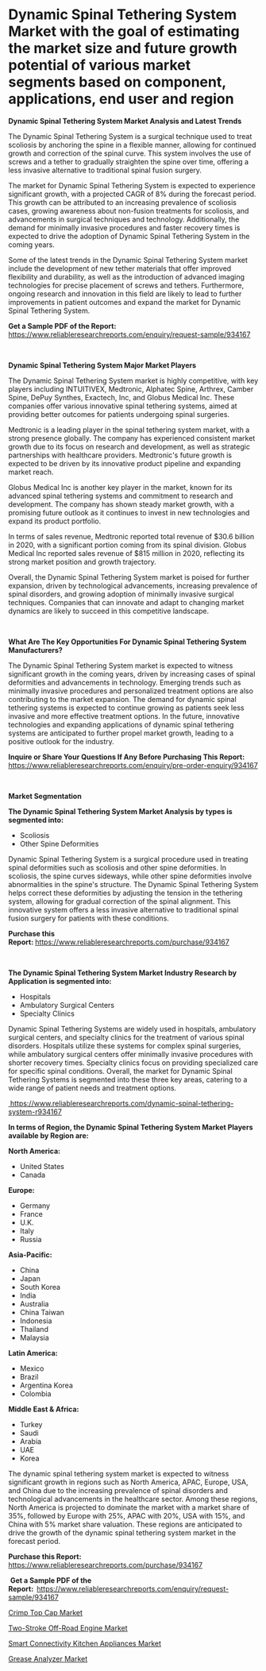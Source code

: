 <p><h1>Dynamic Spinal Tethering System Market with the goal of estimating the market size and future growth potential of various market segments based on component, applications, end user and region</h1></p><p><strong>Dynamic Spinal Tethering System Market Analysis and Latest Trends</strong></p>
<p><p>The Dynamic Spinal Tethering System is a surgical technique used to treat scoliosis by anchoring the spine in a flexible manner, allowing for continued growth and correction of the spinal curve. This system involves the use of screws and a tether to gradually straighten the spine over time, offering a less invasive alternative to traditional spinal fusion surgery.</p><p>The market for Dynamic Spinal Tethering System is expected to experience significant growth, with a projected CAGR of 8% during the forecast period. This growth can be attributed to an increasing prevalence of scoliosis cases, growing awareness about non-fusion treatments for scoliosis, and advancements in surgical techniques and technology. Additionally, the demand for minimally invasive procedures and faster recovery times is expected to drive the adoption of Dynamic Spinal Tethering System in the coming years.</p><p>Some of the latest trends in the Dynamic Spinal Tethering System market include the development of new tether materials that offer improved flexibility and durability, as well as the introduction of advanced imaging technologies for precise placement of screws and tethers. Furthermore, ongoing research and innovation in this field are likely to lead to further improvements in patient outcomes and expand the market for Dynamic Spinal Tethering System.</p></p>
<p><strong>Get a Sample PDF of the Report:&nbsp;</strong> <a href="https://www.reliableresearchreports.com/enquiry/request-sample/934167">https://www.reliableresearchreports.com/enquiry/request-sample/934167</a></p>
<p>&nbsp;</p>
<p><strong>Dynamic Spinal Tethering System Major Market Players</strong></p>
<p><p>The Dynamic Spinal Tethering System market is highly competitive, with key players including INTUITIVEX, Medtronic, Alphatec Spine, Arthrex, Camber Spine, DePuy Synthes, Exactech, Inc, and Globus Medical Inc. These companies offer various innovative spinal tethering systems, aimed at providing better outcomes for patients undergoing spinal surgeries.</p><p>Medtronic is a leading player in the spinal tethering system market, with a strong presence globally. The company has experienced consistent market growth due to its focus on research and development, as well as strategic partnerships with healthcare providers. Medtronic's future growth is expected to be driven by its innovative product pipeline and expanding market reach.</p><p>Globus Medical Inc is another key player in the market, known for its advanced spinal tethering systems and commitment to research and development. The company has shown steady market growth, with a promising future outlook as it continues to invest in new technologies and expand its product portfolio.</p><p>In terms of sales revenue, Medtronic reported total revenue of $30.6 billion in 2020, with a significant portion coming from its spinal division. Globus Medical Inc reported sales revenue of $815 million in 2020, reflecting its strong market position and growth trajectory.</p><p>Overall, the Dynamic Spinal Tethering System market is poised for further expansion, driven by technological advancements, increasing prevalence of spinal disorders, and growing adoption of minimally invasive surgical techniques. Companies that can innovate and adapt to changing market dynamics are likely to succeed in this competitive landscape.</p></p>
<p>&nbsp;</p>
<p><strong>What Are The Key Opportunities For Dynamic Spinal Tethering System Manufacturers?</strong></p>
<p><p>The Dynamic Spinal Tethering System market is expected to witness significant growth in the coming years, driven by increasing cases of spinal deformities and advancements in technology. Emerging trends such as minimally invasive procedures and personalized treatment options are also contributing to the market expansion. The demand for dynamic spinal tethering systems is expected to continue growing as patients seek less invasive and more effective treatment options. In the future, innovative technologies and expanding applications of dynamic spinal tethering systems are anticipated to further propel market growth, leading to a positive outlook for the industry.</p></p>
<p><strong>Inquire or Share Your Questions If Any Before Purchasing This Report:</strong> <a href="https://www.reliableresearchreports.com/enquiry/pre-order-enquiry/934167">https://www.reliableresearchreports.com/enquiry/pre-order-enquiry/934167</a></p>
<p>&nbsp;</p>
<p><strong>Market Segmentation</strong></p>
<p><strong>The Dynamic Spinal Tethering System Market Analysis by types is segmented into:</strong></p>
<p><ul><li>Scoliosis</li><li>Other Spine Deformities</li></ul></p>
<p><p>Dynamic Spinal Tethering System is a surgical procedure used in treating spinal deformities such as scoliosis and other spine deformities. In scoliosis, the spine curves sideways, while other spine deformities involve abnormalities in the spine's structure. The Dynamic Spinal Tethering System helps correct these deformities by adjusting the tension in the tethering system, allowing for gradual correction of the spinal alignment. This innovative system offers a less invasive alternative to traditional spinal fusion surgery for patients with these conditions.</p></p>
<p><strong>Purchase this Report:&nbsp;</strong><a href="https://www.reliableresearchreports.com/purchase/934167">https://www.reliableresearchreports.com/purchase/934167</a></p>
<p>&nbsp;</p>
<p><strong>The Dynamic Spinal Tethering System Market Industry Research by Application is segmented into:</strong></p>
<p><ul><li>Hospitals</li><li>Ambulatory Surgical Centers</li><li>Specialty Clinics</li></ul></p>
<p><p>Dynamic Spinal Tethering Systems are widely used in hospitals, ambulatory surgical centers, and specialty clinics for the treatment of various spinal disorders. Hospitals utilize these systems for complex spinal surgeries, while ambulatory surgical centers offer minimally invasive procedures with shorter recovery times. Specialty clinics focus on providing specialized care for specific spinal conditions. Overall, the market for Dynamic Spinal Tethering Systems is segmented into these three key areas, catering to a wide range of patient needs and treatment options.</p></p>
<p><a href="https://www.reliableresearchreports.com/dynamic-spinal-tethering-system-r934167">&nbsp;https://www.reliableresearchreports.com/dynamic-spinal-tethering-system-r934167</a></p>
<p><strong>In terms of Region, the Dynamic Spinal Tethering System Market Players available by Region are:</strong></p>
<p>
    <p> <strong> North America: </strong>
        <ul>
            <li>United States</li>
            <li>Canada</li>
        </ul>
        </p> 
    <p> <strong> Europe: </strong>
        <ul>
            <li>Germany</li>
            <li>France</li>
            <li>U.K.</li>
            <li>Italy</li>
            <li>Russia</li>
        </ul>
        </p> 
    <p> <strong> Asia-Pacific: </strong>
        <ul>
            <li>China</li>
            <li>Japan</li>
            <li>South Korea</li>
            <li>India</li>
            <li>Australia</li>
            <li>China Taiwan</li>
            <li>Indonesia</li>
            <li>Thailand</li>
            <li>Malaysia</li>
        </ul>
        </p> 
    <p> <strong> Latin America: </strong>
        <ul>
            <li>Mexico</li>
            <li>Brazil</li>
            <li>Argentina Korea</li>
            <li>Colombia</li>
        </ul>
        </p> 
    <p> <strong> Middle East & Africa: </strong>
        <ul>
            <li>Turkey</li>
            <li>Saudi</li>
            <li>Arabia</li>
            <li>UAE</li>
            <li>Korea</li>
        </ul>
    </p>
    </p>
<p><p>The dynamic spinal tethering system market is expected to witness significant growth in regions such as North America, APAC, Europe, USA, and China due to the increasing prevalence of spinal disorders and technological advancements in the healthcare sector. Among these regions, North America is projected to dominate the market with a market share of 35%, followed by Europe with 25%, APAC with 20%, USA with 15%, and China with 5% market share valuation. These regions are anticipated to drive the growth of the dynamic spinal tethering system market in the forecast period.</p></p>
<p><strong>Purchase this Report: </strong><a href="https://www.reliableresearchreports.com/purchase/934167">https://www.reliableresearchreports.com/purchase/934167</a></p>
<p>&nbsp;<strong>Get a Sample PDF of the Report:&nbsp;&nbsp;</strong><a href="https://www.reliableresearchreports.com/enquiry/request-sample/934167">https://www.reliableresearchreports.com/enquiry/request-sample/934167</a></p>
<p><strong></strong></p>
<p><p><a href="https://github.com/LibbySpencer2018/Market-Research-Report-List-1/blob/main/crimp-top-cap-market.md">Crimp Top Cap Market</a></p><p><a href="https://www.linkedin.com/pulse/two-stroke-off-road-engine-market-size-outlook-forecast-2024-2031-y4jkf">Two-Stroke Off-Road Engine Market</a></p><p><a href="https://www.linkedin.com/pulse/smart-connectivity-kitchen-appliances-market-trends-analysis-eubjf">Smart Connectivity Kitchen Appliances Market</a></p><p><a href="https://github.com/ashman753/Market-Research-Report-List-1/blob/main/grease-analyzer-market.md">Grease Analyzer Market</a></p></p>